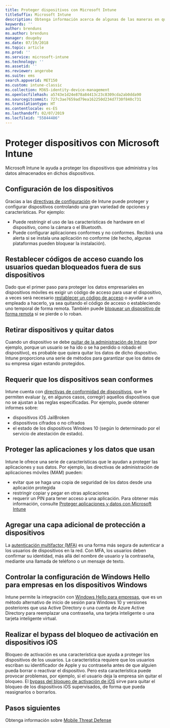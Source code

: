 ```yaml
---
title: Proteger dispositivos con Microsoft Intune
titleSuffix: Microsoft Intune
description: Obtenga información acerca de algunas de las maneras en que Intune puede ayudarle a proteger los dispositivos contra accesos no autorizados y otras amenazas.
keywords: ''
author: brenduns
ms.author: brenduns
manager: dougeby
ms.date: 07/19/2018
ms.topic: article
ms.prod: ''
ms.service: microsoft-intune
ms.technology: ''
ms.assetid: ''
ms.reviewer: angerobe
ms.suite: ems
search.appverid: MET150
ms.custom: intune-classic
ms.collection: M365-identity-device-management
ms.openlocfilehash: a5743e1d24e878a84413c23c8309cda2ab0dda90
ms.sourcegitcommit: 727c3ae7659ad79ea162250d234d7730f840c731
ms.translationtype: HT
ms.contentlocale: es-ES
ms.lasthandoff: 02/07/2019
ms.locfileid: "55844486"
---
```

# <a name="protect-devices-with-microsoft-intune"></a>Proteger dispositivos con Microsoft Intune

Microsoft Intune le ayuda a proteger los dispositivos que administra y los datos almacenados en dichos dispositivos.

## <a name="device-configuration"></a>Configuración de los dispositivos
Gracias a las [directivas de configuración](device-profiles.md) de Intune puede proteger y configurar dispositivos controlando una gran variedad de opciones y características. Por ejemplo:
- Puede restringir el uso de las características de hardware en el dispositivo, como la cámara o el Bluetooth.
- Puede configurar aplicaciones conformes y no conformes. Recibirá una alerta si se instala una aplicación no conforme (de hecho, algunas plataformas pueden bloquear la instalación).

## <a name="reset-passcodes-when-users-are-locked-out-of-their-devices"></a>Restablecer códigos de acceso cuando los usuarios quedan bloqueados fuera de sus dispositivos
Dado que el primer paso para proteger los datos empresariales en dispositivos móviles es exigir un código de acceso para usar el dispositivo, a veces será necesario [restablecer un código de acceso](device-passcode-reset.md) o ayudar a un empleado a hacerlo, ya sea quitando el código de acceso o estableciendo uno temporal de forma remota. También puede [bloquear un dispositivo de forma remota](device-remote-lock.md) si se pierde o lo roban.

## <a name="retire-devices-and-remove-data"></a>Retirar dispositivos y quitar datos
Cuando un dispositivo se debe [quitar de la administración de Intune](devices-wipe.md) (por ejemplo, porque un usuario se ha ido o se ha perdido o robado el dispositivo), es probable que quiera quitar los datos de dicho dispositivo. Intune proporciona una serie de métodos para garantizar que los datos de su empresa sigan estando protegidos.

## <a name="require-devices-to-be-compliant"></a>Requerir que los dispositivos sean conformes
Intune cuenta con [directivas de conformidad de dispositivos](device-compliance-get-started.md), que le permiten evaluar (y, en algunos casos, corregir) aquellos dispositivos que no se ajustan a las reglas especificadas. Por ejemplo, puede obtener informes sobre:
- dispositivos iOS JailBroken
- dispositivos cifrados o no cifrados
- el estado de los dispositivos Windows 10 (según lo determinado por el servicio de atestación de estado).

## <a name="protect-apps-and-the-data-they-use"></a>Proteger las aplicaciones y los datos que usan
Intune le ofrece una serie de características que le ayudan a proteger las aplicaciones y sus datos. Por ejemplo, las directivas de administración de aplicaciones móviles (MAM) pueden:
- evitar que se haga una copia de seguridad de los datos desde una aplicación protegida
- restringir copiar y pegar en otras aplicaciones
- requerir un PIN para tener acceso a una aplicación. Para obtener más información, consulte [Proteger aplicaciones y datos con Microsoft Intune](app-protection-policy.md)

## <a name="add-an-additional-layer-of-protection-to-devices"></a>Agregar una capa adicional de protección a dispositivos
La [autenticación multifactor (MFA)](multi-factor-authentication.md) es una forma más segura de autenticar a los usuarios de dispositivos en la red.  Con MFA, los usuarios deben confirmar su identidad, más allá del nombre de usuario y la contraseña, mediante una llamada de teléfono o un mensaje de texto.

## <a name="control-windows-hello-for-business-settings-on-windows-devices"></a>Controlar la configuración de Windows Hello para empresas en los dispositivos Windows
Intune permite la integración con [Windows Hello para empresas](windows-hello.md), que es un método alternativo de inicio de sesión para Windows 10 y versiones posteriores que usa Active Directory o una cuenta de Azure Active Directory para reemplazar una contraseña, una tarjeta inteligente o una tarjeta inteligente virtual.

## <a name="bypass-activation-lock-on-ios-devices"></a>Realizar el bypass del bloqueo de activación en dispositivos iOS
Bloqueo de activación es una característica que ayuda a proteger los dispositivos de los usuarios. La característica requiere que los usuarios escriban su identificador de Apple y su contraseña antes de que alguien pueda borrar o reactivar el dispositivo. Pero esta característica puede provocar problemas, por ejemplo, si el usuario deja la empresa sin quitar el bloqueo. El [bypass del bloqueo de activación de iOS]( device-activation-lock-bypass.md) sirve para quitar el bloqueo de los dispositivos iOS supervisados, de forma que pueda reasignarlos o borrarlos.

## <a name="next-steps"></a>Pasos siguientes

Obtenga información sobre [Mobile Threat Defense](mobile-threat-defense.md)


